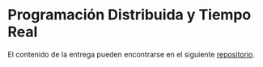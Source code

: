 # Programación Distribuida y Tiempo Real

El contenido de la entrega pueden encontrarse en el siguiente [repositorio](https://github.com/ulises-jeremias/pdytr).
